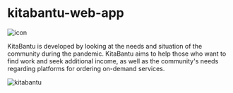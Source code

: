 # kitabantu-web-app
![icon](https://user-images.githubusercontent.com/60685073/153754149-fdbfc32a-8432-46e4-9c43-2e5e4718fe87.png)

KitaBantu is developed by looking at the needs and situation of the community during the pandemic. KitaBantu aims to help those who want to find work and seek additional income, as well as the community's needs regarding platforms for ordering on-demand services.

![kitabantu](https://github.com/user-attachments/assets/383972df-950e-4874-9bfc-782fdc714016)
